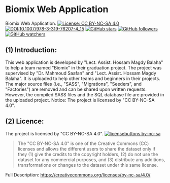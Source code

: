 # Biomix Web Application
Biomix Web Application.
[![License: CC BY-NC-SA 4.0](https://img.shields.io/badge/License-CC%20BY--NC--SA%204.0-lightgrey.svg)](https://creativecommons.org/licenses/by-nc-sa/4.0/) [![DOI:10.1007/978-3-319-76207-4_15](https://zenodo.org/badge/DOI/10.1007/s00521-020-05397-2.svg)](https://doi.org/10.1007/s00521-020-05397-2) 
[![GitHub stars](https://img.shields.io/github/stars/HossamBalaha/Biomix-Web.svg?style=social&label=Star&maxAge=2592000)](https://GitHub.com/HossamBalaha/Biomix-Web/stargazers/) [![GitHub followers](https://img.shields.io/github/followers/HossamBalaha.svg?style=social&label=Follow&maxAge=2592000)](https://github.com/HossamBalaha?tab=followers) [![GitHub watchers](https://img.shields.io/github/watchers/HossamBalaha/Biomix-Web.svg?style=social&label=Watch&maxAge=2592000)](https://GitHub.com/HossamBalaha/Biomix-Web/watchers/)

## (1) Introduction:
This web application is developed by "Lect. Assist. Hossam Magdy Balaha" to help a team named "Biomix" in their graduation project. 
The project was supervised by "Dr. Mahmoud Saafan" and "Lect. Assist. Hossam Magdy Balaha".
It is uploaded to help other teams and beginners in their projects.
The major source files (i.e., "SASS", "Migrations", "Seeders", and "Factories") are removed and can be shared upon written requests. However, the compiled SASS files and the SQL database file are provided in the uploaded project.
Notice: The project is licensed by "CC BY-NC-SA 4.0".

## (2) Licence:
The project is licensed by "CC BY-NC-SA 4.0".
[![licensebuttons by-nc-sa](https://licensebuttons.net/l/by-nc-sa/3.0/88x31.png)](https://creativecommons.org/licenses/by-nc-sa/4.0)
>The "CC BY-NC-SA 4.0" is one of the Creative Commons (CC) licenses and allows the different users to share the dataset only if they (1) give the credits to the copyright holders, (2) do not use the dataset for any commercial purposes, and (3) distribute any additions, transformations or changes to the dataset under this same license.

Full Description: https://creativecommons.org/licenses/by-nc-sa/4.0/
